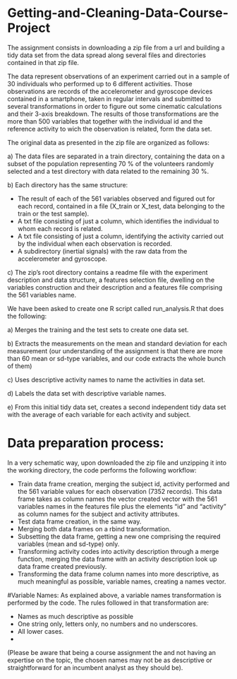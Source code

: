 # Getting-and-Cleaning-Data-Course-Project
The assignment consists in downloading a zip file from a url and building a tidy data set from the data spread along several files and directories contained in that zip file.
	
The data represent observations of an experiment carried out in a sample of 30 individuals who performed up to 6 different activities. Those observations are records of the accelerometer and gyroscope devices contained in a smartphone, taken in regular intervals and submitted to several transformations in order to figure out some cinematic calculations and their 3-axis breakdown. The results of those transformations are the more than 500 variables that together with the individual id and the reference activity to wich the observation is related, form the data set.

The original data as presented in the zip file are organized as follows:

a)	The data files are separated in a train directory, containing the data on a subset of the population representing 70 % of the volunteers randomly selected and a test directory with data related to the remaining 30 %.

b)	Each directory has the same structure:
* The result of each of the 561 variables observed and figured out for each record, contained in a file (X_train or X_test, data belonging to the train or the test sample). 
* A txt file consisting of just a column, which identifies the individual to whom each record is related.
* A txt file consisting of just a column, identifying the activity carried out by the individual when each observation is recorded.
* A subdirectory (inertial signals) with the raw data from the accelerometer and gyroscope.

c)	The zip’s root directory contains a readme file with the experiment description and data structure, a features selection file, dwelling on the variables construction and their description and a features file comprising the 561 variables name.

We have been asked to create one R script called run_analysis.R that does the following:

a)	Merges the training and the test sets to create one data set.

b)	Extracts the measurements on the mean and standard deviation for each measurement (our understanding of the assignment is that there are more than 60 mean or sd-type variables, and our code extracts the whole bunch of them)

c)	Uses descriptive activity names to name the activities in data set.

d)	Labels the data set with descriptive variable names.


e)	From this initial tidy data set, creates a second independent tidy data set with the average of each variable for each activity and subject.

# Data preparation process:

In a very schematic way, upon downloaded the zip file and unzipping it into the working directory, the code performs the following workflow:

* Train data frame creation, merging the subject id, activity performed and the 561 variable values for each observation (7352 records). This data frame takes as column names the vector created vector with the 561 variables names in the features file plus the elements “id” and “activity” as column names for the subject and activity attributes.
* Test data frame creation, in the same way.
* Merging both data frames on a rbind transformation.
* Subsetting the data frame, getting a new one comprising the required variables (mean and sd-type) only.
* Transforming activity codes into activity description through a merge function, merging the data frame with an activity description look up data frame created previously.
* Transforming the data frame column names into more descriptive, as much meaningful as possible, variable names, creating a names vector.

#Variable Names:
As explained above, a variable names transformation is performed by the code. The rules followed in that transformation are:
* Names as much descriptive as possible
* One string only, letters only, no numbers and no underscores.
* All lower cases.
* 
(Please be aware that being a course assignment the and not having an expertise on the topic, the chosen names may not be as descriptive or straightforward for an incumbent analyst as they should be).
